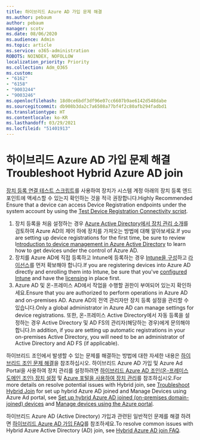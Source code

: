 ```yaml
---
title: 하이브리드 Azure AD 가입 문제 해결
ms.author: pebaum
author: pebaum
manager: scotv
ms.date: 08/06/2020
ms.audience: Admin
ms.topic: article
ms.service: o365-administration
ROBOTS: NOINDEX, NOFOLLOW
localization_priority: Priority
ms.collection: Adm_O365
ms.custom:
- "6162"
- "6158"
- "9003244"
- "9003246"
ms.openlocfilehash: 18d0ce6bdf3df96e07cc6607b9ae6142d548dabe
ms.sourcegitcommit: db908b3da2c7a6508a77bf4f2c80afb294fadbd1
ms.translationtype: HT
ms.contentlocale: ko-KR
ms.lasthandoff: 03/29/2021
ms.locfileid: "51401913"
---
```

# <a name="troubleshoot-hybrid-azure-ad-join"></a><span data-ttu-id="aa288-102">하이브리드 Azure AD 가입 문제 해결</span><span class="sxs-lookup"><span data-stu-id="aa288-102">Troubleshoot Hybrid Azure AD join</span></span>

<span data-ttu-id="aa288-103">[장치 등록 연결 테스트 스크립트](https://docs.microsoft.com/samples/azure-samples/testdeviceregconnectivity/testdeviceregconnectivity/)를 사용하여 장치가 시스템 계정 아래의 장치 등록 엔드포인트에 액세스할 수 있는지 확인하는 것을 적극 권장합니다.</span><span class="sxs-lookup"><span data-stu-id="aa288-103">Highly Recommended Ensure that a device can access Device Registration endpoints under the system account by using the [Test Device Registration Connectivity script](https://docs.microsoft.com/samples/azure-samples/testdeviceregconnectivity/testdeviceregconnectivity/).</span></span>

1. <span data-ttu-id="aa288-104">장치 등록을 처음 설정하는 경우 [Azure Active Directory에서 장치 관리 소개](https://docs.microsoft.com/samples/azure-samples/testdeviceregconnectivity/testdeviceregconnectivity/)를 검토하여 Azure AD의 제어 하에 장치를 가져오는 방법에 대해 알아보세요.</span><span class="sxs-lookup"><span data-stu-id="aa288-104">If you are setting up device registrations for the first time, be sure to review I[ntroduction to device management in Azure Active Directory](https://docs.microsoft.com/samples/azure-samples/testdeviceregconnectivity/testdeviceregconnectivity/) to learn how to get devices under the control of Azure AD.</span></span>
1. <span data-ttu-id="aa288-105">장치를 Azure AD에 직접 등록하고 Intune에 등록하는 경우 [Intune을 구성](https://docs.microsoft.com/mem/intune/enrollment/device-enrollment?WT.mc_id=Portal-Microsoft_Azure_Support)하고 [라이선스](https://docs.microsoft.com/mem/intune/fundamentals/licenses-assign?WT.mc_id=Portal-Microsoft_Azure_Support)를 먼저 확보해야 합니다.</span><span class="sxs-lookup"><span data-stu-id="aa288-105">If you are registering devices into Azure AD directly and enrolling them into Intune, be sure that you've [configured Intune](https://docs.microsoft.com/mem/intune/enrollment/device-enrollment?WT.mc_id=Portal-Microsoft_Azure_Support) and have the [licensing](https://docs.microsoft.com/mem/intune/fundamentals/licenses-assign?WT.mc_id=Portal-Microsoft_Azure_Support) in place first.</span></span>
1. <span data-ttu-id="aa288-106">Azure AD 및 온-프레미스 AD에서 작업을 수행할 권한이 부여되어 있는지 확인하세요.</span><span class="sxs-lookup"><span data-stu-id="aa288-106">Ensure that you are authorized to perform operations in Azure AD and on-premises AD.</span></span> <span data-ttu-id="aa288-107">Azure AD의 전역 관리자만 장치 등록 설정을 관리할 수 있습니다.</span><span class="sxs-lookup"><span data-stu-id="aa288-107">Only a global administrator in Azure AD can manage settings for device registrations.</span></span> <span data-ttu-id="aa288-108">또한, 온-프레미스 Active Directory에서 자동 등록을 설정하는 경우 Active Directory 및 AD FS의 관리자(해당하는 경우)에게 문의해야 합니다.</span><span class="sxs-lookup"><span data-stu-id="aa288-108">In addition, if you are setting up automatic registrations in your on-premises Active Directory, you will need to be an administrator of Active Directory and AD FS (if applicable).</span></span>

<span data-ttu-id="aa288-109">하이브리드 조인에서 발생할 수 있는 문제를 해결하는 방법에 대한 자세한 내용은 [하이브리드 조인 문제 해결](https://docs.microsoft.com/azure/active-directory/devices/troubleshoot-hybrid-join-windows-current)을 참조하십시오. 하이브리드 Azure AD 가입 및 Azure Ad Portal을 사용하여 장치 관리를 설정하려면 [하이브리드 Azure AD 조인(온-프레미스 도메인 조인) 장치 설정](https://docs.microsoft.com/azure/active-directory/devices/hybrid-azuread-join-plan?WT.mc_id=Portal-Microsoft_Azure_Support) 및 [Azure 포털을 사용하여 장치 관리](https://docs.microsoft.com/azure/active-directory/devices/device-management-azure-portal?WT.mc_id=Portal-Microsoft_Azure_Support)를 참조하십시오.</span><span class="sxs-lookup"><span data-stu-id="aa288-109">For more details on resolve potential issues with Hybrid join, see [Troubleshoot Hybrid Join](https://docs.microsoft.com/azure/active-directory/devices/troubleshoot-hybrid-join-windows-current) for set up hybrid Azure AD joined and Manage Devices using Azure Ad portal, see [Set up hybrid Azure AD joined (on-premises domain-joined) devices](https://docs.microsoft.com/azure/active-directory/devices/hybrid-azuread-join-plan?WT.mc_id=Portal-Microsoft_Azure_Support) and [Manage devices using the Azure portal](https://docs.microsoft.com/azure/active-directory/devices/device-management-azure-portal?WT.mc_id=Portal-Microsoft_Azure_Support).</span></span>

<span data-ttu-id="aa288-110">하이브리드 Azure AD (Active Directory) 가입과 관련된 일반적인 문제를 해결 하려면 [하이브리드 Azure AD 가입 FAQ](https://docs.microsoft.com/azure/active-directory/devices/faq#hybrid-azure-ad-join-faq)를 참조하세요.</span><span class="sxs-lookup"><span data-stu-id="aa288-110">To resolve common issues with Hybrid Azure Active Directory (AD) join, see [Hybrid Azure AD join FAQ](https://docs.microsoft.com/azure/active-directory/devices/faq#hybrid-azure-ad-join-faq).</span></span>
